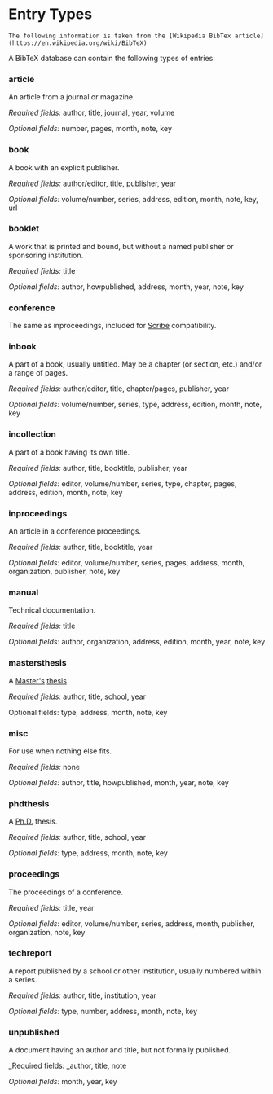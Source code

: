 # Entry Types

	The following information is taken from the [Wikipedia BibTex article](https://en.wikipedia.org/wiki/BibTeX)

A BibTeX database can contain the following types of entries:


### article

An article from a journal or magazine.

_Required fields:_ author, title, journal, year, volume

_Optional fields:_ number, pages, month, note, key


### book

A book with an explicit publisher.

_Required fields:_ author/editor, title, publisher, year

_Optional fields:_ volume/number, series, address, edition, month, note, key, url


### booklet

A work that is printed and bound, but without a named publisher or sponsoring institution.

_Required fields:_ title

_Optional fields:_ author, howpublished, address, month, year, note, key


### conference

The same as inproceedings, included for [Scribe](https://en.wikipedia.org/wiki/Scribe_(markup_language)) compatibility.


### inbook

A part of a book, usually untitled. May be a chapter (or section, etc.) and/or a range of pages.

_Required fields:_ author/editor, title, chapter/pages, publisher, year

_Optional fields:_ volume/number, series, type, address, edition, month, note, key


### incollection

A part of a book having its own title.

_Required fields:_ author, title, booktitle, publisher, year

_Optional fields:_ editor, volume/number, series, type, chapter, pages, address, edition, month, note, key


### inproceedings

An article in a conference proceedings.

_Required fields:_ author, title, booktitle, year

_Optional fields:_ editor, volume/number, series, pages, address, month, organization, publisher, note, key


### manual

Technical documentation.

_Required fields:_ title

_Optional fields:_ author, organization, address, edition, month, year, note, key


### mastersthesis

A [Master's](https://en.wikipedia.org/wiki/Master%27s_degree) [thesis](https://en.wikipedia.org/wiki/Thesis).

_Required fields:_ author, title, school, year

Optional fields: type, address, month, note, key


### misc

For use when nothing else fits.

_Required fields:_ none

_Optional fields:_ author, title, howpublished, month, year, note, key


### phdthesis

A [Ph.D.](https://en.wikipedia.org/wiki/Doctor_of_Philosophy) thesis.

_Required fields:_ author, title, school, year

_Optional fields:_ type, address, month, note, key


### proceedings

The proceedings of a conference.

_Required fields:_ title, year

_Optional fields_: editor, volume/number, series, address, month, publisher, organization, note, key


### techreport

A report published by a school or other institution, usually numbered within a series.

_Required fields:_ author, title, institution, year

_Optional fields:_ type, number, address, month, note, key


### unpublished

A document having an author and title, but not formally published.

_Required fields: _author, title, note

_Optional fields:_ month, year, key

